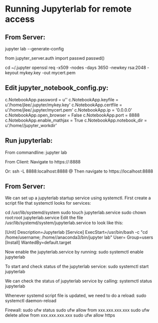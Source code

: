 # Running Jupyterlab for remote access

## From Server:

jupyter lab --generate-config

from jupyter_server.auth import passwd
passwd()

cd ~/.jupyter
openssl req -x509 -nodes -days 3650 -newkey rsa:2048 -keyout mykey.key -out mycert.pem


## Edit jupyter_notebook_config.py:

c.NotebookApp.password = u'<hash code of password>'
c.NotebookApp.keyfile = u'/home/jlee/.jupyter/mykey.key'
c.NotebookApp.certfile = u'/home/jlee/.jupyter/mycert.pem'
c.NotebookApp.ip = '0.0.0.0'
c.NotebookApp.open_browser = False
c.NotebookApp.port = 8888
c.NotebookApp.enable_mathjax = True
c.NotebookApp.notebook_dir = u'/home/<username>/jupyter_workdir'

## Run jupyterlab:

From commandline:
jupyter lab

From Client:
Navigate to https://<hostname>:8888

Or:
ssh -L 8888:localhost:8888 <username>@<hostname>
Then navigate to https://localhost:8888


## From Server:
We can set up a jupyterlab startup service using systemctl. First create a script file that systemctl looks for services:

cd /usr/lib/systemd/system
sudo touch jupyterlab.service
sudo chown root:root jupyterlab.service
Edit the file /usr/lib/systemd/system/jupyterlab.service to look like this:

[Unit]
Description=Jupyterlab
[Service]
ExecStart=/usr/bin/bash -c "cd /home/username; /home/<username>/anaconda3/bin/jupyter lab"
User=<username>
Group=users
[Install]
WantedBy=default.target

Now enable the jupyterlab.service by running:
sudo systemctl enable jupyterlab

To start and check status of the jupyterlab service:
sudo systemctl start jupyterlab

We can check the status of jupyterlab service by calling:
systemctl status jupyterlab

Whenever systemd script file is updated, we need to do a reload:
sudo systemctl daemon-reload

Firewall:
sudo ufw status
sudo ufw allow from xxx.xxx.xxx.xxx
sudo ufw delete allow from xxx.xxx.xxx.xxx
sudo ufw allow https
